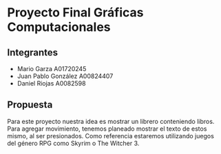 # Proyecto Final Gráficas Computacionales 

## Integrantes
- Mario Garza A01720245
- Juan Pablo González A00824407
- Daniel Riojas A0082598

## Propuesta
Para este proyecto nuestra idea es mostrar un librero conteniendo libros. 
Para agregar movimiento, tenemos planeado mostrar el texto de estos mismo, al ser presionados.
Como referencia estaremos utilizando juegos del género RPG como Skyrim o The Witcher 3.
